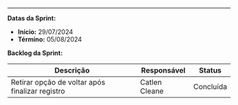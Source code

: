 <hr style="border: 0; height: 1px; background-color: #000000;">

**Datas da Sprint:**

- **Início:** 29/07/2024
- **Término:** 05/08/2024

**Backlog da Sprint:**

| Descrição | Responsável | Status |
|------------|-------------|-----------------------|
| Retirar opção de voltar após finalizar registro | Catlen Cleane | Concluída |  